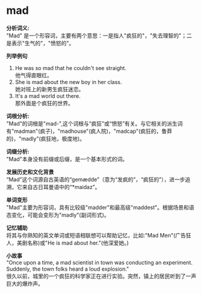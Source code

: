 # mad

**分析词义:**  
"Mad" 是一个形容词，主要有两个意思：一是指人"疯狂的"，"失去理智的"；二是表示"生气的"，"愤怒的"。

  

**列举例句**

  

1.  He was so mad that he couldn't see straight.  
    他气得直眼红。
2.  She is mad about the new boy in her class.  
    她对班上的新男生疯狂迷恋。
3.  It's a mad world out there.  
    那外面是个疯狂的世界。

  

**词根分析:**  
"Mad"的词根是"mad-",这个词根与“疯狂”或“愤怒”有关。与它相关的派生词有"madman"(疯子)，"madhouse"(疯人院)，"madcap"(疯狂的，鲁莽的)，"madly"(疯狂地，极度地)。

  

**词缀分析:**  
"Mad"本身没有前缀或后缀，是一个基本形式的词。

  

**发展历史和文化背景**  
“Mad”这个词源自古英语的“gemædde”（意为“发疯的”，“疯狂的”），进一步追溯，它来自古日耳曼语中的“\*maidaz”。

  

**单词变形**  
"Mad"主要为形容词，具有比较级"madder"和最高级"maddest"。根据场景和语态变化，可能会变形为"madly"(副词形式)。

  

**记忆辅助**  
将其与你熟知的英文单词或短语相联想可以帮助记忆，比如:"Mad Men"(广告狂人，美剧名称)或"He is mad about her."(他深爱她。)

  

**小故事**  
"Once upon a time, a mad scientist in town was conducting an experiment. Suddenly, the town folks heard a loud explosion."  
很久以前，城里的一个疯狂的科学家正在进行实验。突然，镇上的居民听到了一声巨大的爆炸声。
